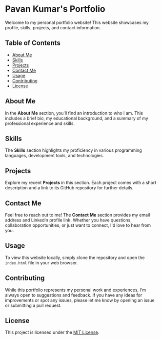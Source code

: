 # Pavan Kumar's Portfolio

Welcome to my personal portfolio website! This website showcases my profile, skills, projects, and contact information.

## Table of Contents

- [About Me](#about-me)
- [Skills](#skills)
- [Projects](#projects)
- [Contact Me](#contact-me)
- [Usage](#usage)
- [Contributing](#contributing)
- [License](#license)

## About Me

In the **About Me** section, you'll find an introduction to who I am. This includes a brief bio, my educational background, and a summary of my professional experience and skills.

## Skills

The **Skills** section highlights my proficiency in various programming languages, development tools, and technologies.

## Projects

Explore my recent **Projects** in this section. Each project comes with a short description and a link to its GitHub repository for further details.

## Contact Me

Feel free to reach out to me! The **Contact Me** section provides my email address and LinkedIn profile link. Whether you have questions, collaboration opportunities, or just want to connect, I'd love to hear from you.

## Usage

To view this website locally, simply clone the repository and open the `index.html` file in your web browser.

## Contributing

While this portfolio represents my personal work and experiences, I'm always open to suggestions and feedback. If you have any ideas for improvements or spot any issues, please let me know by opening an issue or submitting a pull request.

## License

This project is licensed under the [MIT License](LICENSE).
